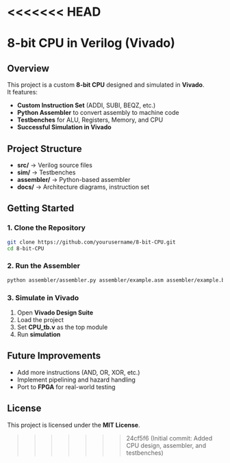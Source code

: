 <<<<<<< HEAD
=======
# 8-bit CPU in Verilog (Vivado)

## Overview
This project is a custom **8-bit CPU** designed and simulated in **Vivado**.  
It features:
- **Custom Instruction Set** (ADDI, SUBI, BEQZ, etc.)
- **Python Assembler** to convert assembly to machine code
- **Testbenches** for ALU, Registers, Memory, and CPU
- **Successful Simulation in Vivado**

## Project Structure
- **src/** → Verilog source files  
- **sim/** → Testbenches  
- **assembler/** → Python-based assembler  
- **docs/** → Architecture diagrams, instruction set  

## Getting Started

### 1. Clone the Repository
```sh
git clone https://github.com/yourusername/8-bit-CPU.git
cd 8-bit-CPU
```

### 2. Run the Assembler
```sh
python assembler/assembler.py assembler/example.asm assembler/example.bin assembler/example.hex
```

### 3. Simulate in Vivado
1. Open **Vivado Design Suite**
2. Load the project  
3. Set **CPU_tb.v** as the top module  
4. Run **simulation**  

## Future Improvements
- Add more instructions (AND, OR, XOR, etc.)
- Implement pipelining and hazard handling
- Port to **FPGA** for real-world testing

## License
This project is licensed under the **MIT License**.
>>>>>>> 24cf5f6 (Initial commit: Added CPU design, assembler, and testbenches)

